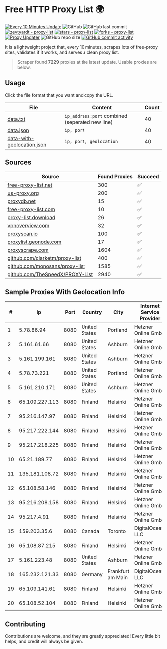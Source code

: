 
# Free HTTP Proxy List 🌍

[![Every 10 Minutes Update](https://github.com/mertguvencli/http-proxy-list/actions/workflows/main.yml/badge.svg?branch=main)](https://github.com/mertguvencli/http-proxy-list/actions/workflows/main.yml)
![GitHub](https://img.shields.io/github/license/mertguvencli/http-proxy-list)
![GitHub last commit](https://img.shields.io/github/last-commit/mertguvencli/http-proxy-list)
[![zevtyardt - proxy-list](https://img.shields.io/static/v1?label=zevtyardt&message=proxy-list&color=blue&logo=github)](https://github.com/zevtyardt/proxy-list "Go to GitHub repo")
[![stars - proxy-list](https://img.shields.io/github/stars/zevtyardt/proxy-list?style=social)](https://github.com/zevtyardt/proxy-list)
[![forks - proxy-list](https://img.shields.io/github/forks/zevtyardt/proxy-list?style=social)](https://github.com/zevtyardt/proxy-list)
[![Proxy Updater](https://github.com/zevtyardt/proxy-list/workflows/Proxy%20Updater/badge.svg)](https://github.com/zevtyardt/proxy-list/actions?query=workflow:"Proxy+Updater")
![GitHub repo size](https://img.shields.io/github/repo-size/zevtyardt/proxy-list)
[![GitHub commit activity](https://img.shields.io/github/commit-activity/m/zevtyardt/proxy-list?logo=commits)](https://github.com/zevtyardt/proxy-list/commits/main)

It is a lightweight project that, every 10 minutes, scrapes lots of free-proxy sites, validates if it works, and serves a clean proxy list.

> Scraper found **7229** proxies at the latest update. Usable proxies are below.

## Usage

Click the file format that you want and copy the URL.

|File|Content|Count|
|----|-------|-----|
|[data.txt](https://raw.githubusercontent.com/mertguvencli/http-proxy-list/main/proxy-list/data.txt)|`ip_address:port` combined (seperated new line)|40|
|[data.json](https://raw.githubusercontent.com/mertguvencli/http-proxy-list/main/proxy-list/data.json)|`ip, port`|40|
|[data-with-geolocation.json](https://raw.githubusercontent.com/mertguvencli/http-proxy-list/main/proxy-list/data-with-geolocation.json)|`ip, port, geolocation`|40|

## Sources

|Source|Found Proxies|Succeed|
|------|-------------|-------|
|[free-proxy-list.net](https://free-proxy-list.net)|300|✅|
|[us-proxy.org](https://www.us-proxy.org)|200|✅|
|[proxydb.net](http://proxydb.net)|15|✅|
|[free-proxy-list.com](https://free-proxy-list.com/?page=&port=&type%5B%5D=http&type%5B%5D=https&up_time=0&search=Search)|10|✅|
|[proxy-list.download](https://www.proxy-list.download/HTTP)|26|✅|
|[vpnoverview.com](https://vpnoverview.com/privacy/anonymous-browsing/free-proxy-servers)|32|✅|
|[proxyscan.io](https://www.proxyscan.io)|100|✅|
|[proxylist.geonode.com](https://proxylist.geonode.com/api/proxy-list?limit=300&page=1&sort_by=lastChecked&sort_type=desc&protocols=http,https)|17|✅|
|[proxyscrape.com](https://api.proxyscrape.com/v2/?request=displayproxies&protocol=http&timeout=10000&country=all&ssl=all&anonymity=all)|1604|✅|
|[github.com/clarketm/proxy-list](https://raw.githubusercontent.com/clarketm/proxy-list/master/proxy-list-raw.txt)|400|✅|
|[github.com/monosans/proxy-list](https://raw.githubusercontent.com/monosans/proxy-list/main/proxies/http.txt)|1585|✅|
|[github.com/TheSpeedX/PROXY-List](https://raw.githubusercontent.com/TheSpeedX/PROXY-List/master/http.txt)|2940|✅|


## Sample Proxies With Geolocation Info

|#|Ip|Port|Country|City|Internet Service Provider|
|-|--|----|-------|----|-------------------------|
|1|5.78.86.94|8080|United States|Portland|Hetzner Online GmbH|
|2|5.161.61.66|8080|United States|Ashburn|Hetzner Online GmbH|
|3|5.161.199.161|8080|United States|Ashburn|Hetzner Online GmbH|
|4|5.78.73.221|8080|United States|Portland|Hetzner Online GmbH|
|5|5.161.210.171|8080|United States|Ashburn|Hetzner Online GmbH|
|6|65.109.227.113|8080|Finland|Helsinki|Hetzner Online GmbH|
|7|95.216.147.97|8080|Finland|Helsinki|Hetzner Online GmbH|
|8|95.217.222.144|8080|Finland|Helsinki|Hetzner Online GmbH|
|9|95.217.218.225|8080|Finland|Helsinki|Hetzner Online GmbH|
|10|65.21.189.77|8080|Finland|Helsinki|Hetzner Online GmbH|
|11|135.181.108.72|8080|Finland|Helsinki|Hetzner Online GmbH|
|12|65.108.58.146|8080|Finland|Helsinki|Hetzner Online GmbH|
|13|95.216.208.158|8080|Finland|Helsinki|Hetzner Online GmbH|
|14|95.217.4.91|8080|Finland|Helsinki|Hetzner Online GmbH|
|15|159.203.35.6|8080|Canada|Toronto|DigitalOcean, LLC|
|16|65.108.87.215|8080|Finland|Helsinki|Hetzner Online GmbH|
|17|5.161.223.48|8080|United States|Ashburn|Hetzner Online GmbH|
|18|165.232.121.33|8080|Germany|Frankfurt am Main|DigitalOcean, LLC|
|19|65.109.141.61|8080|Finland|Helsinki|Hetzner Online GmbH|
|20|65.108.52.104|8080|Finland|Helsinki|Hetzner Online GmbH|



## Contributing

Contributions are welcome, and they are greatly appreciated! Every
little bit helps, and credit will always be given.

